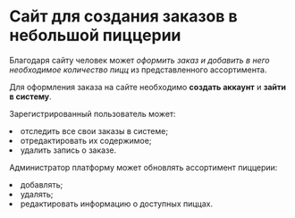 # Сайт для создания заказов в небольшой пиццерии

Благодаря сайту человек может *оформить заказ и добавить в него необходимое количество пицц* из представленного ассортимента.

Для оформления заказа на сайте необходимо **создать аккаунт** и **зайти в систему**.

Зарегистрированный пользователь может: 
<li>отследить все свои заказы в системе;</li> 
<li>отредактировать их содержимое;</li>
<li>удалить запись о заказе.</li>

Администратор платформу может обновлять ассортимент пиццерии: 
<li>добавлять; </li>
<li>удалять;</li>
<li>редактировать информацию о доступных пиццах.</li>


